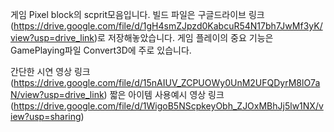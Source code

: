 게임 Pixel block의 scprit모음입니다. 빌드 파일은 구글드라이브 링크(https://drive.google.com/file/d/1gH4smZJpzd0KabcuR54N17bh7JwMf3yK/view?usp=drive_link)로 저장해놓았습니다.
게임 플레이의 중요 기능은 GamePlaying파일 Convert3D에 주로 있습니다.


간단한 시연 영상 링크(https://drive.google.com/file/d/15nAIUV_ZCPUOWy0UnM2UFQDyrM8lO7aN/view?usp=drive_link)
짧은 아이템 사용예시 영상 링크(https://drive.google.com/file/d/1WigoB5NScpkeyObh_ZJOxMBhJj5lw1NX/view?usp=sharing)
